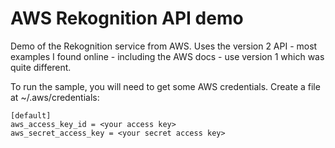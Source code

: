 # AWS Rekognition API demo

Demo of the Rekognition service from AWS. Uses the version 2 API - most
examples I found online - including the AWS docs - use version 1 which 
was quite different.

To run the sample, you will need to get some AWS credentials. Create a file
at ~/.aws/credentials:

    [default]
    aws_access_key_id = <your access key>
    aws_secret_access_key = <your secret access key>

